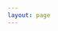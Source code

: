 ```yaml
---
layout: page
---
```


<script setup lang="ts">
import Container from '/@theme/components/Topic/TopicPageContainer.vue'
import NormalItem from "/@theme/components/List/NormalItem.vue"
import { getReactData } from '/@theme/data'

const props = {
  title: "React",
  subTitle: "Articles"
}

const data = getReactData()
</script>

<Container v-bind="props">
  <NormalItem v-for="item in data" :key="item.id" v-bind="item" />
</Container>
